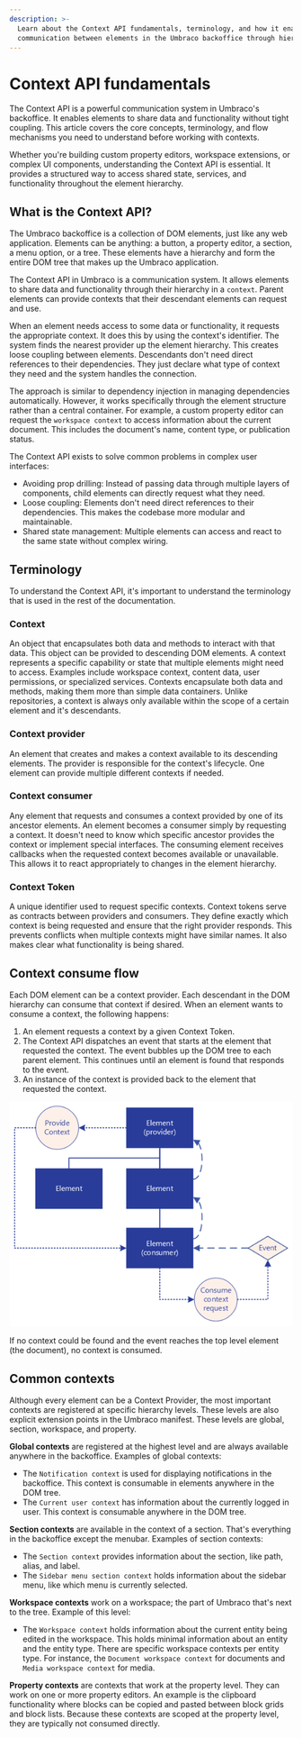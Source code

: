 ```yaml
---
description: >-
  Learn about the Context API fundamentals, terminology, and how it enables
  communication between elements in the Umbraco backoffice through hierarchy.
---
```


# Context API fundamentals
The Context API is a powerful communication system in Umbraco's backoffice. It enables elements to share data and functionality without tight coupling. This article covers the core concepts, terminology, and flow mechanisms you need to understand before working with contexts.

Whether you're building custom property editors, workspace extensions, or complex UI components, understanding the Context API is essential. It provides a structured way to access shared state, services, and functionality throughout the element hierarchy.

## What is the Context API?
The Umbraco backoffice is a collection of DOM elements, just like any web application. Elements can be anything: a button, a property editor, a section, a menu option, or a tree. These elements have a hierarchy and form the entire DOM tree that makes up the Umbraco application.

The Context API in Umbraco is a communication system. It allows elements to share data and functionality through their hierarchy in a `context`. Parent elements can provide contexts that their descendant elements can request and use. 

When an element needs access to some data or functionality, it requests the appropriate context. It does this by using the context's identifier. The system finds the nearest provider up the element hierarchy. This creates loose coupling between elements. Descendants don't need direct references to their dependencies. They just declare what type of context they need and the system handles the connection. 

The approach is similar to dependency injection in managing dependencies automatically. However, it works specifically through the element structure rather than a central container. For example, a custom property editor can request the `workspace context` to access information about the current document. This includes the document's name, content type, or publication status.

The Context API exists to solve common problems in complex user interfaces:

* Avoiding prop drilling: Instead of passing data through multiple layers of components, child elements can directly request what they need.
* Loose coupling: Elements don't need direct references to their dependencies. This makes the codebase more modular and maintainable.
* Shared state management: Multiple elements can access and react to the same state without complex wiring.

## Terminology
To understand the Context API, it's important to understand the terminology that is used in the rest of the documentation.

### Context
An object that encapsulates both data and methods to interact with that data. This object can be provided to descending DOM elements. A context represents a specific capability or state that multiple elements might need to access. Examples include workspace context, content data, user permissions, or specialized services. Contexts encapsulate both data and methods, making them more than simple data containers. Unlike repositories, a context is always only available within the scope of a certain element and it's descendants.

### Context provider
An element that creates and makes a context available to its descending elements. The provider is responsible for the context's lifecycle. One element can provide multiple different contexts if needed.

### Context consumer
Any element that requests and consumes a context provided by one of its ancestor elements. An element becomes a consumer simply by requesting a context. It doesn't need to know which specific ancestor provides the context or implement special interfaces. The consuming element receives callbacks when the requested context becomes available or unavailable. This allows it to react appropriately to changes in the element hierarchy.

### Context Token
A unique identifier used to request specific contexts. Context tokens serve as contracts between providers and consumers. They define exactly which context is being requested and ensure that the right provider responds. This prevents conflicts when multiple contexts might have similar names. It also makes clear what functionality is being shared.

## Context consume flow
Each DOM element can be a context provider. Each descendant in the DOM hierarchy can consume that context if desired. When an element wants to consume a context, the following happens:

1. An element requests a context by a given Context Token.
2. The Context API dispatches an event that starts at the element that requested the context. The event bubbles up the DOM tree to each parent element. This continues until an element is found that responds to the event.
3. An instance of the context is provided back to the element that requested the context.

![Context API Flow](images/umbraco_context_api_flow.png)

If no context could be found and the event reaches the top level element (the document), no context is consumed.

## Common contexts
Although every element can be a Context Provider, the most important contexts are registered at specific hierarchy levels. These levels are also explicit extension points in the Umbraco manifest. These levels are global, section, workspace, and property.

**Global contexts** are registered at the highest level and are always available anywhere in the backoffice. Examples of global contexts:
* The `Notification context` is used for displaying notifications in the backoffice. This context is consumable in elements anywhere in the DOM tree.
* The `Current user context` has information about the currently logged in user. This context is consumable anywhere in the DOM tree.

**Section contexts** are available in the context of a section. That's everything in the backoffice except the menubar. Examples of section contexts:
* The `Section context` provides information about the section, like path, alias, and label.
* The `Sidebar menu section context` holds information about the sidebar menu, like which menu is currently selected.

**Workspace contexts** work on a workspace; the part of Umbraco that's next to the tree. Example of this level:
* The `Workspace context` holds information about the current entity being edited in the workspace. This holds minimal information about an entity and the entity type. There are specific workspace contexts per entity type. For instance, the `Document workspace context` for documents and `Media workspace context` for media.

**Property contexts** are contexts that work at the property level. They can work on one or more property editors. An example is the clipboard functionality where blocks can be copied and pasted between block grids and block lists. Because these contexts are scoped at the property level, they are typically not consumed directly.